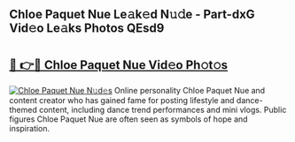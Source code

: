 ## Chloe Paquet Nue Le𝚊k𝚎d N𝚞𝚍e - Part-dxG Vid𝚎o Le𝚊ks Photos QEsd9

# <h2><a href="http://fb4jqtm.evod.top/?m=Chloe+Paquet+Nue">🔗 👉🔴 Chloe Paquet Nue Vid𝚎o Ph𝚘t𝚘s</a></h2>

[![Chloe Paquet Nue N𝚞d𝚎s](https://i.imgur.com/8V9OHl7.gif)](http://fb4jqtm.evod.top/?m=Chloe+Paquet+Nue)
Online personality Chloe Paquet Nue and content creator who has gained fame for posting lifestyle and dance-themed content, including dance trend performances and mini vlogs. Public figures Chloe Paquet Nue are often seen as symbols of hope and inspiration. 

